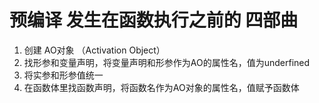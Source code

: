 # 预编译 发生在函数执行之前的 四部曲
1. 创建 AO对象 （Activation Object）
2. 找形参和变量声明，将变量声明和形参作为AO的属性名，值为underfined
3. 将实参和形参值统一
4. 在函数体里找函数声明，将函数名作为AO对象的属性名，值赋予函数体